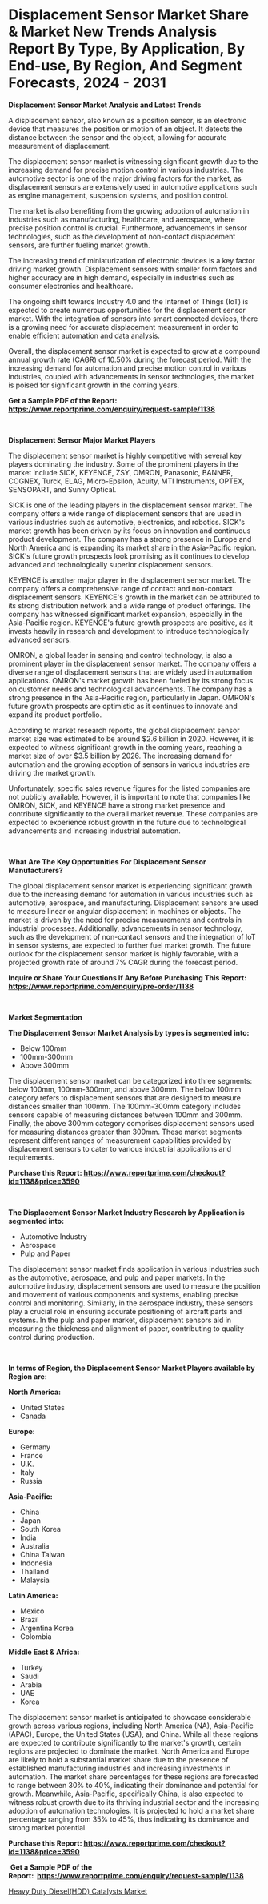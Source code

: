 <p><h1>Displacement Sensor Market Share & Market New Trends Analysis Report By Type, By Application, By End-use, By Region, And Segment Forecasts, 2024 - 2031</h1></p><p><strong>Displacement Sensor Market Analysis and Latest Trends</strong></p>
<p><p>A displacement sensor, also known as a position sensor, is an electronic device that measures the position or motion of an object. It detects the distance between the sensor and the object, allowing for accurate measurement of displacement.</p><p>The displacement sensor market is witnessing significant growth due to the increasing demand for precise motion control in various industries. The automotive sector is one of the major driving factors for the market, as displacement sensors are extensively used in automotive applications such as engine management, suspension systems, and position control.</p><p>The market is also benefiting from the growing adoption of automation in industries such as manufacturing, healthcare, and aerospace, where precise position control is crucial. Furthermore, advancements in sensor technologies, such as the development of non-contact displacement sensors, are further fueling market growth.</p><p>The increasing trend of miniaturization of electronic devices is a key factor driving market growth. Displacement sensors with smaller form factors and higher accuracy are in high demand, especially in industries such as consumer electronics and healthcare.</p><p>The ongoing shift towards Industry 4.0 and the Internet of Things (IoT) is expected to create numerous opportunities for the displacement sensor market. With the integration of sensors into smart connected devices, there is a growing need for accurate displacement measurement in order to enable efficient automation and data analysis.</p><p>Overall, the displacement sensor market is expected to grow at a compound annual growth rate (CAGR) of 10.50% during the forecast period. With the increasing demand for automation and precise motion control in various industries, coupled with advancements in sensor technologies, the market is poised for significant growth in the coming years.</p></p>
<p><strong>Get a Sample PDF of the Report:&nbsp; <a href="https://www.reportprime.com/enquiry/request-sample/1138">https://www.reportprime.com/enquiry/request-sample/1138</a></strong></p>
<p>&nbsp;</p>
<p><strong>Displacement Sensor Major Market Players</strong></p>
<p><p>The displacement sensor market is highly competitive with several key players dominating the industry. Some of the prominent players in the market include SICK, KEYENCE, ZSY, OMRON, Panasonic, BANNER, COGNEX, Turck, ELAG, Micro-Epsilon, Acuity, MTI Instruments, OPTEX, SENSOPART, and Sunny Optical.</p><p>SICK is one of the leading players in the displacement sensor market. The company offers a wide range of displacement sensors that are used in various industries such as automotive, electronics, and robotics. SICK's market growth has been driven by its focus on innovation and continuous product development. The company has a strong presence in Europe and North America and is expanding its market share in the Asia-Pacific region. SICK's future growth prospects look promising as it continues to develop advanced and technologically superior displacement sensors.</p><p>KEYENCE is another major player in the displacement sensor market. The company offers a comprehensive range of contact and non-contact displacement sensors. KEYENCE's growth in the market can be attributed to its strong distribution network and a wide range of product offerings. The company has witnessed significant market expansion, especially in the Asia-Pacific region. KEYENCE's future growth prospects are positive, as it invests heavily in research and development to introduce technologically advanced sensors.</p><p>OMRON, a global leader in sensing and control technology, is also a prominent player in the displacement sensor market. The company offers a diverse range of displacement sensors that are widely used in automation applications. OMRON's market growth has been fueled by its strong focus on customer needs and technological advancements. The company has a strong presence in the Asia-Pacific region, particularly in Japan. OMRON's future growth prospects are optimistic as it continues to innovate and expand its product portfolio.</p><p>According to market research reports, the global displacement sensor market size was estimated to be around $2.6 billion in 2020. However, it is expected to witness significant growth in the coming years, reaching a market size of over $3.5 billion by 2026. The increasing demand for automation and the growing adoption of sensors in various industries are driving the market growth.</p><p>Unfortunately, specific sales revenue figures for the listed companies are not publicly available. However, it is important to note that companies like OMRON, SICK, and KEYENCE have a strong market presence and contribute significantly to the overall market revenue. These companies are expected to experience robust growth in the future due to technological advancements and increasing industrial automation.</p></p>
<p>&nbsp;</p>
<p><strong>What Are The Key Opportunities For Displacement Sensor Manufacturers?</strong></p>
<p><p>The global displacement sensor market is experiencing significant growth due to the increasing demand for automation in various industries such as automotive, aerospace, and manufacturing. Displacement sensors are used to measure linear or angular displacement in machines or objects. The market is driven by the need for precise measurements and controls in industrial processes. Additionally, advancements in sensor technology, such as the development of non-contact sensors and the integration of IoT in sensor systems, are expected to further fuel market growth. The future outlook for the displacement sensor market is highly favorable, with a projected growth rate of around 7% CAGR during the forecast period.</p></p>
<p><strong>Inquire or Share Your Questions If Any Before Purchasing This Report: <a href="https://www.reportprime.com/enquiry/pre-order/1138">https://www.reportprime.com/enquiry/pre-order/1138</a></strong></p>
<p>&nbsp;</p>
<p><strong>Market Segmentation</strong></p>
<p><strong>The Displacement Sensor Market Analysis by types is segmented into:</strong></p>
<p><ul><li>Below 100mm</li><li>100mm-300mm</li><li>Above 300mm</li></ul></p>
<p><p>The displacement sensor market can be categorized into three segments: below 100mm, 100mm-300mm, and above 300mm. The below 100mm category refers to displacement sensors that are designed to measure distances smaller than 100mm. The 100mm-300mm category includes sensors capable of measuring distances between 100mm and 300mm. Finally, the above 300mm category comprises displacement sensors used for measuring distances greater than 300mm. These market segments represent different ranges of measurement capabilities provided by displacement sensors to cater to various industrial applications and requirements.</p></p>
<p><strong>Purchase this Report:&nbsp;<a href="https://www.reportprime.com/checkout?id=1138&price=3590">https://www.reportprime.com/checkout?id=1138&price=3590</a></strong></p>
<p>&nbsp;</p>
<p><strong>The Displacement Sensor Market Industry Research by Application is segmented into:</strong></p>
<p><ul><li>Automotive Industry</li><li>Aerospace</li><li>Pulp and Paper</li></ul></p>
<p><p>The displacement sensor market finds application in various industries such as the automotive, aerospace, and pulp and paper markets. In the automotive industry, displacement sensors are used to measure the position and movement of various components and systems, enabling precise control and monitoring. Similarly, in the aerospace industry, these sensors play a crucial role in ensuring accurate positioning of aircraft parts and systems. In the pulp and paper market, displacement sensors aid in measuring the thickness and alignment of paper, contributing to quality control during production.</p></p>
<p>&nbsp;</p>
<p><strong>In terms of Region, the Displacement Sensor Market Players available by Region are:</strong></p>
<p>
    <p> <strong> North America: </strong>
        <ul>
            <li>United States</li>
            <li>Canada</li>
        </ul>
        </p> 
    <p> <strong> Europe: </strong>
        <ul>
            <li>Germany</li>
            <li>France</li>
            <li>U.K.</li>
            <li>Italy</li>
            <li>Russia</li>
        </ul>
        </p> 
    <p> <strong> Asia-Pacific: </strong>
        <ul>
            <li>China</li>
            <li>Japan</li>
            <li>South Korea</li>
            <li>India</li>
            <li>Australia</li>
            <li>China Taiwan</li>
            <li>Indonesia</li>
            <li>Thailand</li>
            <li>Malaysia</li>
        </ul>
        </p> 
    <p> <strong> Latin America: </strong>
        <ul>
            <li>Mexico</li>
            <li>Brazil</li>
            <li>Argentina Korea</li>
            <li>Colombia</li>
        </ul>
        </p> 
    <p> <strong> Middle East & Africa: </strong>
        <ul>
            <li>Turkey</li>
            <li>Saudi</li>
            <li>Arabia</li>
            <li>UAE</li>
            <li>Korea</li>
        </ul>
    </p>
    </p>
<p><p>The displacement sensor market is anticipated to showcase considerable growth across various regions, including North America (NA), Asia-Pacific (APAC), Europe, the United States (USA), and China. While all these regions are expected to contribute significantly to the market's growth, certain regions are projected to dominate the market. North America and Europe are likely to hold a substantial market share due to the presence of established manufacturing industries and increasing investments in automation. The market share percentages for these regions are forecasted to range between 30% to 40%, indicating their dominance and potential for growth. Meanwhile, Asia-Pacific, specifically China, is also expected to witness robust growth due to its thriving industrial sector and the increasing adoption of automation technologies. It is projected to hold a market share percentage ranging from 35% to 45%, thus indicating its dominance and strong market potential.</p></p>
<p><strong>Purchase this Report: <a href="https://www.reportprime.com/checkout?id=1138&price=3590">https://www.reportprime.com/checkout?id=1138&price=3590</a></strong></p>
<p>&nbsp;<strong>Get a Sample PDF of the Report:&nbsp;&nbsp;<a href="https://www.reportprime.com/enquiry/request-sample/1138">https://www.reportprime.com/enquiry/request-sample/1138</a></strong></p>
<p><strong></strong></p>
<p><p><a href="https://www.linkedin.com/pulse/heavy-duty-dieselhdd-catalysts-market-size-share-global-qrvdc/">Heavy Duty Diesel(HDD) Catalysts Market</a></p></p>
